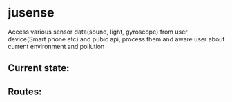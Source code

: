 # jusense

Access various sensor data(sound, light, gyroscope) from user device(Smart phone etc) and pubic api, process them and aware user about current environment and pollution

## Current state:

## Routes:

